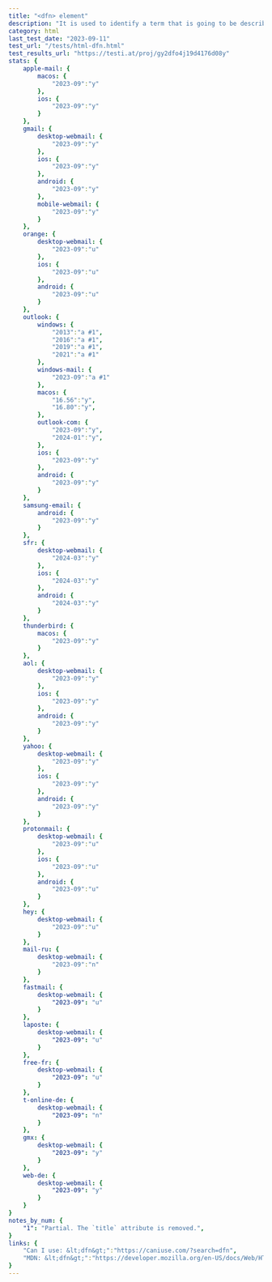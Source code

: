 ```yaml
---
title: "<dfn> element"
description: "It is used to identify a term that is going to be described within the content."
category: html
last_test_date: "2023-09-11"
test_url: "/tests/html-dfn.html"
test_results_url: "https://testi.at/proj/gy2dfo4j19d4176d08y"
stats: {
    apple-mail: {
        macos: {
            "2023-09":"y"
        },
        ios: {
            "2023-09":"y"
        }
    },
    gmail: {
        desktop-webmail: {
            "2023-09":"y"
        },
        ios: {
            "2023-09":"y"
        },
        android: {
            "2023-09":"y"
        },
        mobile-webmail: {
            "2023-09":"y"
        }
    },
    orange: {
        desktop-webmail: {
            "2023-09":"u"
        },
        ios: {
            "2023-09":"u"
        },
        android: {
            "2023-09":"u"
        }
    },
    outlook: {
        windows: {
            "2013":"a #1",
            "2016":"a #1",
            "2019":"a #1",
            "2021":"a #1"
        },
        windows-mail: {
            "2023-09":"a #1"
        },
        macos: {
            "16.56":"y",
            "16.80":"y",
        },
        outlook-com: {
            "2023-09":"y",
            "2024-01":"y",
        },
        ios: {
            "2023-09":"y"
        },
        android: {
            "2023-09":"y"
        }
    },
    samsung-email: {
        android: {
            "2023-09":"y"
        }
    },
    sfr: {
        desktop-webmail: {
            "2024-03":"y"
        },
        ios: {
            "2024-03":"y"
        },
        android: {
            "2024-03":"y"
        }
    },
    thunderbird: {
        macos: {
            "2023-09":"y"
        }
    },
    aol: {
        desktop-webmail: {
            "2023-09":"y"
        },
        ios: {
            "2023-09":"y"
        },
        android: {
            "2023-09":"y"
        }
    },
    yahoo: {
        desktop-webmail: {
            "2023-09":"y"
        },
        ios: {
            "2023-09":"y"
        },
        android: {
            "2023-09":"y"
        }
    },
    protonmail: {
        desktop-webmail: {
            "2023-09":"u"
        },
        ios: {
            "2023-09":"u"
        },
        android: {
            "2023-09":"u"
        }
    },
    hey: {
        desktop-webmail: {
            "2023-09":"u"
        }
    },
    mail-ru: {
        desktop-webmail: {
            "2023-09":"n"
        }
    },
    fastmail: {
        desktop-webmail: {
            "2023-09": "u"
        }
    },
    laposte: {
        desktop-webmail: {
            "2023-09": "u"
        }
    },
    free-fr: {
        desktop-webmail: {
            "2023-09": "u"
        }
    },
    t-online-de: {
        desktop-webmail: {
            "2023-09": "n"
        }
    },
    gmx: {
        desktop-webmail: {
            "2023-09": "y"
        }
    },
    web-de: {
        desktop-webmail: {
            "2023-09": "y"
        }
    }
}
notes_by_num: {
    "1": "Partial. The `title` attribute is removed.",
}
links: {
    "Can I use: &lt;dfn&gt;":"https://caniuse.com/?search=dfn",
    "MDN: &lt;dfn&gt;":"https://developer.mozilla.org/en-US/docs/Web/HTML/Element/dfn"
}
---
```

